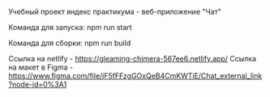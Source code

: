 Учебный проект яндекс практикума - веб-приложение "Чат"

Команда для запуска: npm run start

Команда для сборки: npm run build

Ссылка на netlify - https://gleaming-chimera-567ee6.netlify.app/
Ссылка на макет в Figma - https://www.figma.com/file/jF5fFFzgGOxQeB4CmKWTiE/Chat_external_link?node-id=0%3A1